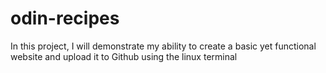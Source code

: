 # odin-recipes

In this project, I will demonstrate my ability to create a basic yet functional website and upload it to Github using the linux terminal